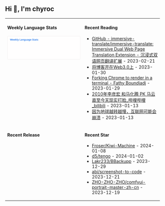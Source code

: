 ## Hi 👋, I'm chyroc

<table width="960px">
<tr>
<td valign="top" width="50%">

#### Weekly Language Stats

![](./images/wakatime_weekly_language_stats.svg)
</td>
<td valign="top" width="50%">

#### Recent Reading

* <a href='https://github.com/immersive-translate/immersive-translate' target='_black'>GitHub - immersive-translate/immersive-translate: Immersive Dual Web Page Translation Extension - 沉浸式双语网页翻译扩展</a> - 2023-02-21
* <a href='https://outti.me/6FE23FD0-22F4-4BDE-9F2B-72C0E5180C2C/' target='_black'>将博客开在Web3.0上</a> - 2023-01-30
* <a href='https://fathy.fr/carbonyl' target='_black'>Forking Chrome to render in a terminal - Fathy Boundjadj</a> - 2023-01-29
* <a href='https://www.bilibili.com/video/BV1dz411B7xk/' target='_black'>2010年李彦宏 和马化腾  PK  马云   直至今天现实打脸_哔哩哔哩_bilibili</a> - 2023-01-13
* <a href='https://mp.weixin.qq.com/s/nT0AGtxqCNGR_jwRp_Y63g' target='_black'>因为地球越转越慢，互联网可能会崩溃</a> - 2023-01-13

</td>
</tr>
<tr>
<td valign="top" width="50%">

#### Recent Release


</td>
<td valign="top" width="50%">

#### Recent Star

* <a href='https://github.com/Froser/Kiwi-Machine' target='_black'>Froser/Kiwi-Machine</a> - 2024-01-08
* <a href='https://github.com/d5/tengo' target='_black'>d5/tengo</a> - 2024-01-02
* <a href='https://github.com/Lakr233/BBackupp' target='_black'>Lakr233/BBackupp</a> - 2023-12-29
* <a href='https://github.com/abi/screenshot-to-code' target='_black'>abi/screenshot-to-code</a> - 2023-12-21
* <a href='https://github.com/ZHO-ZHO-ZHO/comfyui-portrait-master-zh-cn' target='_black'>ZHO-ZHO-ZHO/comfyui-portrait-master-zh-cn</a> - 2023-12-19

</td>
</tr>
</table>
